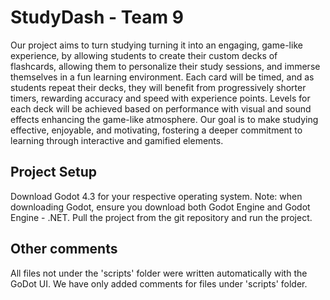 # StudyDash - Team 9
Our project aims to turn studying turning it into an engaging, game-like experience, by allowing students to create their custom decks of flashcards, allowing them to personalize their study sessions, and immerse themselves in a fun learning environment. Each card will be timed, and as students repeat their decks, they will benefit from progressively shorter timers, rewarding accuracy and speed with experience points. Levels for each deck will be achieved based on performance with visual and sound effects enhancing the game-like atmosphere. Our goal is to make studying effective, enjoyable, and motivating, fostering a deeper commitment to learning through interactive and gamified elements.

## Project Setup
Download Godot 4.3 for your respective operating system. Note: when downloading Godot, ensure you download both Godot Engine and Godot Engine - .NET. Pull the project from the git repository and run the project. 

## Other comments
All files not under the 'scripts' folder were written automatically with the GoDot UI. We have only added comments for files under 'scripts' folder. 
